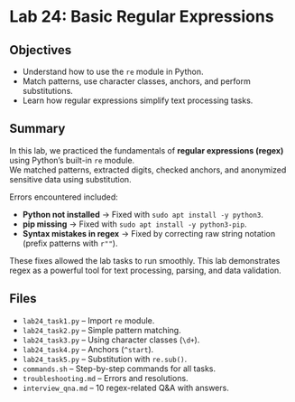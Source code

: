 # Lab 24: Basic Regular Expressions

## Objectives
- Understand how to use the `re` module in Python.
- Match patterns, use character classes, anchors, and perform substitutions.
- Learn how regular expressions simplify text processing tasks.

## Summary
In this lab, we practiced the fundamentals of **regular expressions (regex)** using Python’s built-in `re` module.  
We matched patterns, extracted digits, checked anchors, and anonymized sensitive data using substitution.  

Errors encountered included:
- **Python not installed** → Fixed with `sudo apt install -y python3`.
- **pip missing** → Fixed with `sudo apt install -y python3-pip`.
- **Syntax mistakes in regex** → Fixed by correcting raw string notation (prefix patterns with `r""`).  

These fixes allowed the lab tasks to run smoothly. This lab demonstrates regex as a powerful tool for text processing, parsing, and data validation.

## Files
- `lab24_task1.py` – Import `re` module.
- `lab24_task2.py` – Simple pattern matching.
- `lab24_task3.py` – Using character classes (`\d+`).
- `lab24_task4.py` – Anchors (`^start`).
- `lab24_task5.py` – Substitution with `re.sub()`.
- `commands.sh` – Step-by-step commands for all tasks.
- `troubleshooting.md` – Errors and resolutions.
- `interview_qna.md` – 10 regex-related Q&A with answers.
